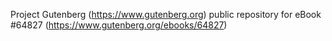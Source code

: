 Project Gutenberg (https://www.gutenberg.org) public repository for
eBook #64827 (https://www.gutenberg.org/ebooks/64827)
